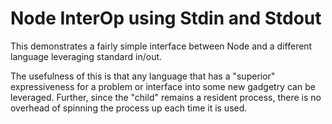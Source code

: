 # Node InterOp using Stdin and Stdout

This demonstrates a fairly simple interface between Node and a different language leveraging standard in/out.

The usefulness of this is that any language that has a "superior" expressiveness for a problem or interface into some new gadgetry can be leveraged. Further, since the "child" remains a resident process, there is no overhead of spinning the process up each time it is used.
